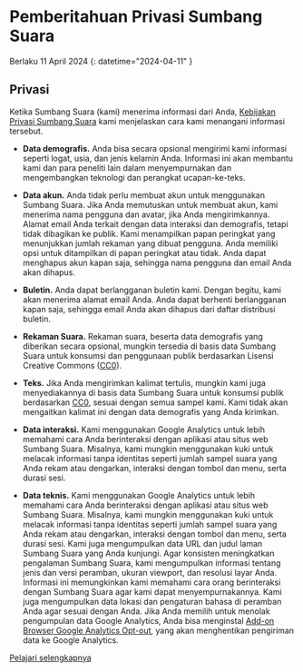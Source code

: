 # Pemberitahuan Privasi Sumbang Suara 

Berlaku 11 April 2024 {: datetime="2024-04-11" }

## Privasi

Ketika Sumbang Suara (kami) menerima informasi dari Anda, [Kebijakan Privasi Sumbang Suara](https://www.sumbangsuara.org/privacy) kami menjelaskan cara kami menangani informasi tersebut.

* **Data demografis.** Anda bisa secara opsional mengirimi kami informasi seperti logat, usia, dan jenis kelamin Anda. Informasi ini akan membantu kami dan para peneliti lain dalam menyempurnakan dan mengembangkan teknologi dan perangkat ucapan-ke-teks.

* **Data akun.** Anda tidak perlu membuat akun untuk menggunakan Sumbang Suara. Jika Anda memutuskan untuk membuat akun, kami menerima nama pengguna dan avatar, jika Anda mengirimkannya. Alamat email Anda terkait dengan data interaksi dan demografis, tetapi tidak dibagikan ke publik. Kami menampilkan papan peringkat yang menunjukkan jumlah rekaman yang dibuat pengguna. Anda memiliki opsi untuk ditampilkan di papan peringkat atau tidak. Anda dapat menghapus akun kapan saja, sehingga nama pengguna dan email Anda akan dihapus.

* **Buletin.** Anda dapat berlangganan buletin kami. Dengan begitu, kami akan menerima alamat email Anda. Anda dapat berhenti berlangganan kapan saja, sehingga email Anda akan dihapus dari daftar distribusi buletin.

* **Rekaman Suara.** Rekaman suara, beserta data demografis yang diberikan secara opsional, mungkin tersedia di basis data Sumbang Suara untuk konsumsi dan penggunaan publik berdasarkan Lisensi Creative Commons ([CC0](https://creativecommons.org/publicdomain/zero/1.0/)).

* **Teks.** Jika Anda mengirimkan kalimat tertulis, mungkin kami juga menyediakannya di basis data Sumbang Suara untuk konsumsi publik berdasarkan [CC0](https://creativecommons.org/publicdomain/zero/1.0/), sesuai dengan semua sampel kami. Kami tidak akan mengaitkan kalimat ini dengan data demografis yang Anda kirimkan.

* **Data interaksi.** Kami menggunakan Google Analytics untuk lebih memahami cara Anda berinteraksi dengan aplikasi atau situs web Sumbang Suara. Misalnya, kami mungkin menggunakan kuki untuk melacak informasi tanpa identitas seperti jumlah sampel suara yang Anda rekam atau dengarkan, interaksi dengan tombol dan menu, serta durasi sesi.

* **Data teknis.** Kami menggunakan Google Analytics untuk lebih memahami cara Anda berinteraksi dengan aplikasi atau situs web Sumbang Suara. Misalnya, kami mungkin menggunakan kuki untuk melacak informasi tanpa identitas seperti jumlah sampel suara yang Anda rekam atau dengarkan, interaksi dengan tombol dan menu, serta durasi sesi. Kami juga mengumpulkan data URL dan judul laman Sumbang Suara yang Anda kunjungi. Agar konsisten meningkatkan pengalaman Sumbang Suara, kami mengumpulkan informasi tentang jenis dan versi peramban, ukuran viewport, dan resolusi layar Anda. Informasi ini memungkinkan kami memahami cara orang berinteraksi dengan Sumbang Suara agar kami dapat menyempurnakannya. Kami juga mengumpulkan data lokasi dan pengaturan bahasa di peramban Anda agar sesuai dengan Anda. Jika Anda memilih untuk menolak pengumpulan data Google Analytics, Anda bisa menginstal [Add-on Browser Google Analytics Opt-out](https://tools.google.com/dlpage/gaoptout), yang akan menghentikan pengiriman data ke Google Analytics. 

[Pelajari selengkapnya](https://github.com/common-voice/common-voice/blob/main/docs/data_dictionary.md)
